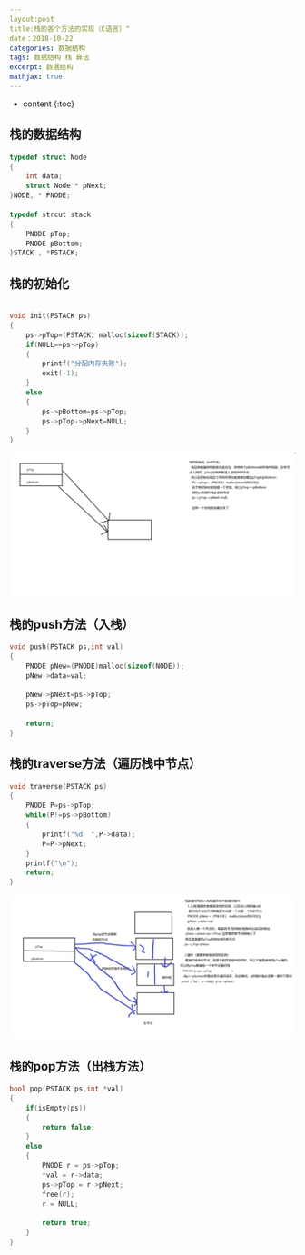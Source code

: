 ```yaml
---
layout:post
title:栈的各个方法的实现（C语言）"
date：2018-10-22
categories: 数据结构
tags: 数据结构 栈 算法
excerpt: 数据结构
mathjax: true
---
```


* content
{:toc}

## 栈的数据结构
```c
typedef struct Node
{
    int data;
    struct Node * pNext;
}NODE, * PNODE;

typedef strcut stack
{
    PNODE pTop;
    PNODE pBottom;
}STACK , *PSTACK;

```

## 栈的初始化

``` c

void init(PSTACK ps)
{
    ps->pTop=(PSTACK) malloc(sizeof(STACK));
    if(NULL==ps->pTop)
    {
        printf("分配内存失败");
        exit(-1);
    }
    else
    {
        ps->pBottom=ps->pTop;
        ps->pTop->pNext=NULL;
    }
}
```
![image](https://github.com/Lancerer/lancerer.github.io/blob/3b91f26fc90ad2919bcab866c2fa7bcfe83f9af6/img/stack/stack_init.png)

## 栈的push方法（入栈）
```c
void push(PSTACK ps,int val)
{
    PNODE pNew=(PNODE)malloc(sizeof(NODE));
    pNew->data=val;

    pNew->pNext=ps->pTop;
    ps->pTop=pNew;

    return;
}
```

## 栈的traverse方法（遍历栈中节点）
```c
void traverse(PSTACK ps)
{
    PNODE P=ps->pTop;
    while(P!=ps->pBottom)
    {
        printf("%d  ",P->data);
        P=P->pNext;
    }
    printf("\n");
    return;
}

```
![image](https://github.com/Lancerer/lancerer.github.io/blob/3b91f26fc90ad2919bcab866c2fa7bcfe83f9af6/img/stack/stack_push_traverse.png)

## 栈的pop方法（出栈方法）
```c
bool pop(PSTACK ps,int *val)
{
    if(isEmpty(ps))
    {
        return false;
    }
    else
    {
        PNODE r = ps->pTop;
		*val = r->data;
		ps->pTop = r->pNext;
		free(r);
		r = NULL;

		return true;
    }
}

```
